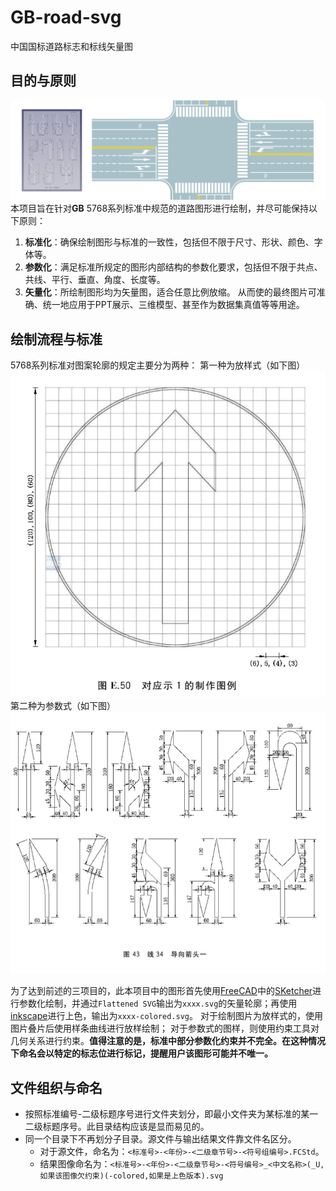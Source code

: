 # GB-road-svg
中国国标道路标志和标线矢量图
## 目的与原则
![](./docs/intro.png)
本项目旨在针对**GB** 5768系列标准中规范的道路图形进行绘制，并尽可能保持以下原则：
1. **标准化**：确保绘制图形与标准的一致性，包括但不限于尺寸、形状、颜色、字体等。
2. **参数化**：满足标准所规定的图形内部结构的参数化要求，包括但不限于共点、共线、平行、垂直、角度、长度等。
3. **矢量化**：所绘制图形均为矢量图，适合任意比例放缩。
从而使的最终图片可准确、统一地应用于PPT展示、三维模型、甚至作为数据集真值等等用途。

## 绘制流程与标准
5768系列标准对图案轮廓的规定主要分为两种：
第一种为放样式（如下图）![](./docs/放样.png)
第二种为参数式（如下图）![](./docs/参数.png)

为了达到前述的三项目的，此本项目中的图形首先使用[FreeCAD](https://www.freecadweb.org/)中的[SKetcher](https://wiki.freecadweb.org/Sketcher_Workbench)进行参数化绘制，并通过`Flattened SVG`输出为``xxxx.svg``的矢量轮廓；再使用[inkscape](https://inkscape.org/)进行上色，输出为``xxxx-colored.svg``。
对于绘制图片为放样式的，使用图片叠片后使用样条曲线进行放样绘制；
对于参数式的图样，则使用约束工具对几何关系进行约束。**值得注意的是，标准中部分参数化约束并不完全。在这种情况下命名会以特定的标志位进行标记，提醒用户该图形可能并不唯一。**

## 文件组织与命名
- 按照标准编号-二级标题序号进行文件夹划分，即最小文件夹为某标准的某一二级标题序号。此目录结构应该是显而易见的。
- 同一个目录下不再划分子目录。源文件与输出结果文件靠文件名区分。
    - 对于源文件，命名为：`<标准号>-<年份>-<二级章节号>-<符号组编号>.FCStd`。
    - 结果图像命名为：`<标准号>-<年份>-<二级章节号>-<符号编号>_<中文名称>(_U,如果该图像欠约束)(-colored,如果是上色版本).svg`